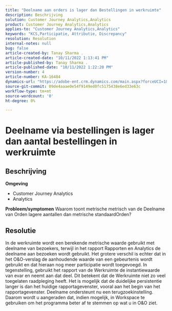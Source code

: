 ```yaml
---
title: "Deelname aan orders is lager dan Bestellingen in werkruimte"
description: Beschrijving
solution: Customer Journey Analytics,Analytics
product: Customer Journey Analytics,Analytics
applies-to: "Customer Journey Analytics,Analytics"
keywords: "KCS,Participatie, Attributie, Discrepancy"
resolution: Resolution
internal-notes: null
bug: false
article-created-by: Tanay Sharma .
article-created-date: "10/11/2022 1:13:41 PM"
article-published-by: Tanay Sharma .
article-published-date: "10/11/2022 1:22:20 PM"
version-number: 4
article-number: KA-16484
dynamics-url: "https://adobe-ent.crm.dynamics.com/main.aspx?forceUCI=1&pagetype=entityrecord&etn=knowledgearticle&id=0e9ddf82-6649-ed11-bba2-0022480868ff"
source-git-commit: 09de4aaae0e54f9149ed0fc5175438e6ed33e63c
workflow-type: tm+mt
source-wordcount: '0'
ht-degree: 0%

---
```


# Deelname via bestellingen is lager dan aantal bestellingen in werkruimte

## Beschrijving

<b>Omgeving</b>
- Customer Journey Analytics
- Analytics



<b>Probleem/symptomen</b>
Waarom toont metrische metrisch van de Deelname van Orden lagere aantallen dan metrische standaardOrden?


## Resolutie


In de werkruimte wordt een berekende metrische waarde gebruikt met deelname van bezoekers, terwijl in het rapport Rapporten en Analytics de deelname aan bezoeken wordt gebruikt. Het grotere verschil is echter dat in het O&amp;O-verslag de aanhoudende waarde van een gebeurtenis wordt gebruikt en dat hieraan nog meer participatie wordt toegevoegd. In tegenstelling, gebruikt het rapport van de Werkruimte de instantiewaarde van evar en neemt aan dat deel. Dit betekent dat de Werkruimte niet zo veel toegelaten raadpleging heeft. Het is mogelijk dat de duidelijke persistentie langer is dan het huidige rapportagevenster, vooral aan het begin van het rapportagevenster. Deelname ondersteunt nu een terugzoekinstelling. Daarom wordt u aangeraden dat, indien mogelijk, in Workspace te gebruiken om het programma beter af te stemmen op wat u in O&amp;O ziet.
